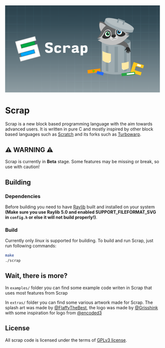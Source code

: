 ![Scrap splash](/extras/scrap_splash.png)

# Scrap

Scrap is a new block based programming language with the aim towards advanced users. 
It is written in pure C and mostly inspired by other block based languages such as [Scratch](https://scratch.mit.edu/) and
its forks such as [Turbowarp](https://turbowarp.org).

## ⚠️ WARNING ⚠️

Scrap is currently in **Beta** stage. Some features may be missing or break, so use with caution!

## Building

### Dependencies

Before building you need to have [Raylib](https://github.com/raysan5/raylib) built and installed on your system 
**(Make sure you use Raylib 5.0 and enabled SUPPORT_FILEFORMAT_SVG in `config.h` or else it will not build properly!)**.

### Build

Currently only *linux* is supported for building. To build and run Scrap, just run following commands:

```bash
make
./scrap
```

## Wait, there is more?

In `examples/` folder you can find some example code writen in Scrap that uses most features from Scrap

In `extras/` folder you can find some various artwork made for Scrap. 
The splash art was made by [@FlaffyTheBest](https://scratch.mit.edu/users/FlaffyTheBest/), 
the logo was made by [@Grisshink](https://github.com/Grisshink) with some inspiration for logo from [@encoded3](https://github.com/encoded3)

## License

All scrap code is licensed under the terms of [GPLv3 license](/LICENSE).
